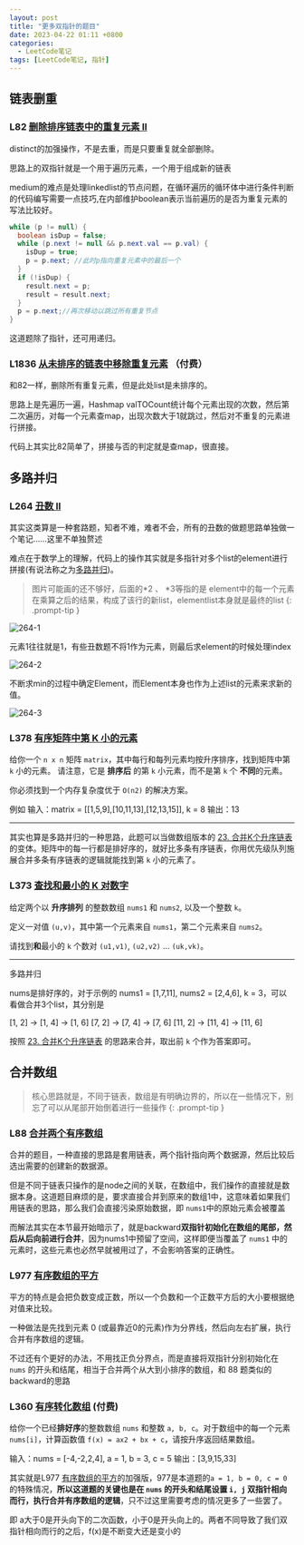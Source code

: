 ```yaml
---
layout: post
title: "更多双指针的题目"
date: 2023-04-22 01:11 +0800
categories:
  - LeetCode笔记
tags: [LeetCode笔记, 指针]
---
```

## 链表删重

### L82 [删除排序链表中的重复元素 II](https://leetcode.cn/problems/remove-duplicates-from-sorted-list-ii)

distinct的加强操作，不是去重，而是只要重复就全部删除。

思路上的双指针就是一个用于遍历元素，一个用于组成新的链表

medium的难点是处理linkedlist的节点问题，在循环遍历的循环体中进行条件判断的代码编写需要一点技巧,在内部维护boolean表示当前遍历的是否为重复元素的写法比较好。

```java
while (p != null) {
  boolean isDup = false;
  while (p.next != null && p.next.val == p.val) {
    isDup = true;
    p = p.next; //此时p指向重复元素中的最后一个
  }
  if (!isDup) {
    result.next = p;
    result = result.next;
  }
  p = p.next;//再次移动以跳过所有重复节点
}
```

这道题除了指针，还可用递归。

### L1836 [从未排序的链表中移除重复元素](https://leetcode.cn/problems/remove-duplicates-from-an-unsorted-linked-list) （付费）

和82一样，删除所有重复元素，但是此处list是未排序的。

思路上是先遍历一遍，Hashmap valTOCount统计每个元素出现的次数，然后第二次遍历，对每一个元素查map，出现次数大于1就跳过，然后对不重复的元素进行拼接。

代码上其实比82简单了，拼接与否的判定就是查map，很直接。

## 多路并归

### L264 [丑数 II](https://leetcode.cn/problems/ugly-number-ii)

其实这类算是一种套路题，知者不难，难者不会，所有的丑数的做题思路单独做一个笔记……这里不单独赘述

难点在于数学上的理解，代码上的操作其实就是多指针对多个list的element进行拼接(有说法称之为<u>多路并归</u>)。

> 图片可能画的还不够好，后面的*2 、 *3等指的是 element中的每一个元素在乘算之后的结果，构成了该行的新list，elementlist本身就是最终的list
{: .prompt-tip }

![264-1](https://cdn.staticaly.com/gh/TonyMarsh31/image-hosting@master/Blog/LeetCode/264-1.9r50el8tdrk.webp)

元素1往往就是1，有些丑数题不将1作为元素，则最后求element的时候处理index

![264-2](https://cdn.staticaly.com/gh/TonyMarsh31/image-hosting@master/Blog/LeetCode/264-2.dcir3982ink.webp)

不断求min的过程中确定Element，而Element本身也作为上述list的元素来求新的值。

![264-3](https://cdn.staticaly.com/gh/TonyMarsh31/image-hosting@master/Blog/LeetCode/264-3.27nhgxtt5h5w.webp)

### L378 [有序矩阵中第 K 小的元素](https://leetcode.cn/problems/kth-smallest-element-in-a-sorted-matrix)

给你一个 `n x n` 矩阵 `matrix`，其中每行和每列元素均按升序排序，找到矩阵中第 `k` 小的元素。
请注意，它是 **排序后** 的第 `k` 小元素，而不是第 `k` 个 **不同**的元素。

你必须找到一个内存复杂度优于 `O(n2)` 的解决方案。

例如
输入：matrix = [[1,5,9],[10,11,13],[12,13,15]], k = 8
输出：13

---

其实也算是多路并归的一种思路，此题可以当做数组版本的 [23. 合并K个升序链表](https://leetcode.cn/problems/merge-k-sorted-lists) 的变体。矩阵中的每一行都是排好序的，就好比多条有序链表，你用优先级队列施展合并多条有序链表的逻辑就能找到第 `k` 小的元素了。

### L373 [查找和最小的 K 对数字](https://leetcode.cn/problems/find-k-pairs-with-smallest-sums)

给定两个以 **升序排列** 的整数数组 `nums1` 和 `nums2`, 以及一个整数 `k`。

定义一对值 `(u,v)`，其中第一个元素来自 `nums1`，第二个元素来自 `nums2`。

请找到**和**最小的 `k` 个数对 `(u1,v1)`, `(u2,v2)` … `(uk,vk)`。

---

多路并归

nums是排好序的，对于示例的 nums1 = [1,7,11], nums2 = [2,4,6], k = 3，可以看做合并3个list，其分别是

[1, 2] -> [1, 4] -> [1, 6]
[7, 2] -> [7, 4] -> [7, 6]
[11, 2] -> [11, 4] -> [11, 6]

按照 [23. 合并K个升序链表](https://leetcode.cn/problems/merge-k-sorted-lists) 的思路来合并，取出前 `k` 个作为答案即可。

## 合并数组

>核心思路就是，不同于链表，数组是有明确边界的，所以在一些情况下，别忘了可以从尾部开始倒着进行一些操作
{: .prompt-tip }

### L88 [合并两个有序数组](https://leetcode.cn/problems/merge-sorted-array)

合并的题目，一种直接的思路是套用链表，两个指针指向两个数据源，然后比较后选出需要的创建新的数据源。

但是不同于链表只操作的是node之间的关联，在数组中，我们操作的直接就是数据本身。这道题目麻烦的是，要求直接合并到原来的数组1中，这意味着如果我们用链表的思路，那么我们会直接污染原始数据，即 `nums1`中的原始元素会被覆盖

而解法其实在本节最开始暗示了，就是backward**双指针初始化在数组的尾部，然后从后向前进行合并**，因为nums1中预留了空间，这样即便当覆盖了 `nums1` 中的元素时，这些元素也必然早就被用过了，不会影响答案的正确性。

### L977 [有序数组的平方](https://leetcode.cn/problems/squares-of-a-sorted-array)

平方的特点是会把负数变成正数，所以一个负数和一个正数平方后的大小要根据绝对值来比较。

一种做法是先找到元素 0 (或最靠近0的元素)作为分界线，然后向左右扩展，执行合并有序数组的逻辑。

不过还有个更好的办法，不用找正负分界点，而是直接将双指针分别初始化在 `nums` 的开头和结尾，相当于合并两个从大到小排序的数组，和 88 题类似的backward的思路

### L360 [有序转化数组](https://leetcode.cn/problems/sort-transformed-array) (付费)

给你一个已经**排好序**的整数数组 `nums` 和整数 `a, b, c`。对于数组中的每一个元素 `nums[i]`，计算函数值 `f(x) = ax2 + bx + c`，请按升序返回结果数组。

输入：nums = [-4,-2,2,4], a = 1, b = 3, c = 5
输出：[3,9,15,33]

其实就是L977 [有序数组的平方](https://leetcode.cn/problems/squares-of-a-sorted-array)的加强版，977是本道题的`a = 1, b = 0, c = 0` 的特殊情况，**所以这道题的关键也是在 `nums` 的开头和结尾设置 `i, j` 双指针相向而行，执行合并有序数组的逻辑**，只不过这里需要考虑的情况更多了一些罢了。

即 a大于0是开头向下的二次函数，小于0是开头向上的。两者不同导致了我们双指针相向而行的之后，f(x)是不断变大还是变小的
